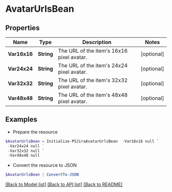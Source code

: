 # AvatarUrlsBean
## Properties

Name | Type | Description | Notes
------------ | ------------- | ------------- | -------------
**Var16x16** | **String** | The URL of the item&#39;s 16x16 pixel avatar. | [optional] 
**Var24x24** | **String** | The URL of the item&#39;s 24x24 pixel avatar. | [optional] 
**Var32x32** | **String** | The URL of the item&#39;s 32x32 pixel avatar. | [optional] 
**Var48x48** | **String** | The URL of the item&#39;s 48x48 pixel avatar. | [optional] 

## Examples

- Prepare the resource
```powershell
$AvatarUrlsBean = Initialize-PSJiraAvatarUrlsBean  -Var16x16 null `
 -Var24x24 null `
 -Var32x32 null `
 -Var48x48 null
```

- Convert the resource to JSON
```powershell
$AvatarUrlsBean | ConvertTo-JSON
```

[[Back to Model list]](../README.md#documentation-for-models) [[Back to API list]](../README.md#documentation-for-api-endpoints) [[Back to README]](../README.md)

